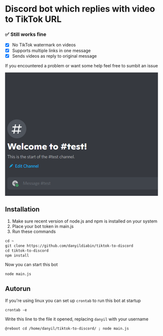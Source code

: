 # Discord bot which replies with video to TikTok URL
### ✅ Still works fine
- [X] No TikTok watermark on videos
- [X] Supports multiple links in one message
- [X] Sends videos as reply to original message

If you encountered a problem or want some help feel free to sumbit an issue

![Bot in action](preview.gif)

Installation 
---
1. Make sure recent version of node.js and npm is installed on your system
2. Place your bot token in main.js
3. Run these commands
```
cd ~
git clone https://github.com/danyildiabin/tiktok-to-discord
cd tiktok-to-discord
npm install
```
Now you can start this bot
```
node main.js
```  

Autorun
---
If you're using linux you can set up `crontab` to run this bot at startup
```
crontab -e
```
Write this line to the file it opened, replacing `danyil` with your username
```
@reboot cd /home/danyil/tiktok-to-discord/ ; node main.js
```
